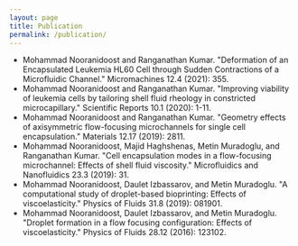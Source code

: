 ```yaml
---
layout: page
title: Publication
permalink: /publication/
---
```


<ul>
<li>Mohammad Nooranidoost and Ranganathan Kumar. "Deformation of an Encapsulated Leukemia HL60 Cell through Sudden Contractions of a Microfluidic Channel." Micromachines 12.4 (2021): 355.</li>

<li>Mohammad Nooranidoost and Ranganathan Kumar. "Improving viability of leukemia cells by tailoring shell fluid rheology in constricted microcapillary." Scientific Reports 10.1 (2020): 1-11.</li>

<li>Mohammad Nooranidoost and Ranganathan Kumar. "Geometry effects of axisymmetric flow-focusing microchannels for single cell encapsulation." Materials 12.17 (2019): 2811.</li>

<li>Mohammad Nooranidoost, Majid Haghshenas, Metin Muradoglu, and Ranganathan Kumar. "Cell encapsulation modes in a flow-focusing microchannel: Effects of shell fluid viscosity." Microfluidics and Nanofluidics 23.3 (2019): 31.</li>
  
<li>Mohammad Nooranidoost, Daulet Izbassarov, and Metin Muradoglu. "A computational study of droplet-based bioprinting: Effects of viscoelasticity." Physics of Fluids 31.8 (2019): 081901.</li>
  
<li>Mohammad Nooranidoost, Daulet Izbassarov, and Metin Muradoglu. "Droplet formation in a flow focusing configuration: Effects of viscoelasticity." Physics of Fluids 28.12 (2016): 123102.</li>  
  
</ul>












